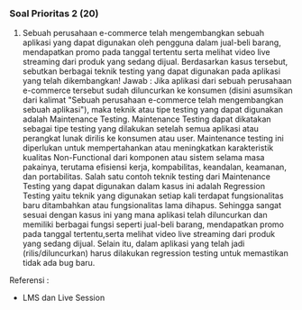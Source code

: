 ### Soal Prioritas 2 (20)
1. Sebuah perusahaan e-commerce telah mengembangkan sebuah aplikasi yang dapat digunakan oleh pengguna dalam jual-beli barang, mendapatkan promo pada tanggal tertentu serta melihat video live streaming dari produk yang sedang dijual. Berdasarkan kasus tersebut, sebutkan berbagai teknik testing yang dapat digunakan pada aplikasi yang telah dikembangkan!
Jawab : 
Jika aplikasi dari sebuah perusahaan e-commerce tersebut sudah diluncurkan ke konsumen (disini asumsikan dari kalimat "Sebuah perusahaan e-commerce telah mengembangkan sebuah aplikasi"), maka teknik atau tipe testing yang dapat digunakan adalah Maintenance Testing. Maintenance Testing dapat dikatakan sebagai tipe testing yang dilakukan setelah semua aplikasi atau perangkat lunak dirilis ke konsumen atau user. Maintenance testing ini diperlukan untuk mempertahankan atau meningkatkan karakteristik kualitas Non-Functional dari komponen atau sistem selama masa pakainya, terutama efisiensi kerja, kompabilitas, keandalan, keamanan, dan portabilitas. Salah satu contoh teknik testing dari Maintenance Testing yang dapat digunakan dalam kasus ini adalah Regression Testing yaitu teknik yang digunakan setiap kali terdapat fungsionalitas baru ditambahkan atau fungsionalitas lama dihapus. Sehingga sangat sesuai dengan kasus ini yang mana aplikasi telah diluncurkan dan memiliki berbagai fungsi seperti jual-beli barang, mendapatkan promo pada tanggal tertentu,serta melihat video live streaming dari produk yang sedang dijual. Selain itu, dalam aplikasi yang telah jadi (rilis/diluncurkan) harus dilakukan regression testing untuk memastikan tidak ada bug baru.

Referensi :
- LMS dan Live Session